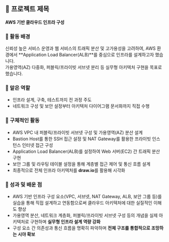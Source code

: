 ## 📌 프로젝트 제목
**AWS 기반 클라우드 인프라 구성**

### 🔎 활동 배경
신뢰성 높은 서비스 운영과 웹 서비스의 트래픽 분산 및 고가용성을 고려하여, AWS 환경에서 **Application Load Balancer(ALB)**를 중심으로 인프라를 설계하고자 했습니다.  
가용영역(AZ) 다중화, 퍼블릭/프라이빗 서브넷 분리 등 실무형 아키텍처 구현을 목표로 했습니다.


### 🧩 맡은 역할
- 인프라 설계, 구축, 테스트까지 전 과정 주도  
- 네트워크 구성 및 보안 설정부터 아키텍처 다이어그램 문서화까지 직접 수행

### 🔧 구체적인 활동
- AWS VPC 내 퍼블릭/프라이빗 서브넷 구성 및 가용영역(AZ) 분산 설계  
- Bastion Host를 통한 SSH 접근 설정 및 NAT Gateway를 활용한 프라이빗 인스턴스 인터넷 접근 구성  
- Application Load Balancer(ALB)를 설정하여 Web 서버(EC2) 간 트래픽 분산 구현  
- 보안 그룹 및 라우팅 테이블 설정을 통해 계층별 접근 제어 및 통신 흐름 설계  
- 최종적으로 전체 인프라 아키텍처를 **draw.io**를 활용해 시각화

### 🚀 성과 및 배운 점
- AWS 기반 인프라 구성 요소(VPC, 서브넷, NAT Gateway, ALB, 보안 그룹 등)를 실습을 통해 직접 설계하고 연동함으로써 클라우드 아키텍처에 대한 실질적인 이해도 향상  
- 가용영역 분산, 네트워크 계층화, 퍼블릭/프라이빗 서브넷 구성 등의 개념을 실제 아키텍처로 구현하며 **실무형 인프라 설계 역량 강화**  
- 구성 요소 간 의존성과 통신 흐름을 명확히 파악하며 **전체 구조를 통합적으로 조망하는 시야 확보**
